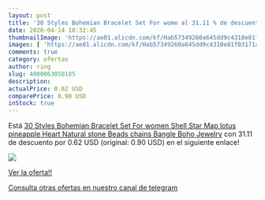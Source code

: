 ```yaml
---
layout: post
title: '30 Styles Bohemian Bracelet Set For wome al 31.11 % de descuento'
date: 2020-04-14 18:32:45
thumbnailImage: 'https://ae01.alicdn.com/kf/Hab57349260a645dd9c4310e81f03171as/30-Styles-Bohemian-Bracelet-Set-For-women-Shell-Star-Map-lotus-pineapple-Heart-Natural-stone-Beads.jpg_350x350._SL200_.jpg'
images: [ 'https://ae01.alicdn.com/kf/Hab57349260a645dd9c4310e81f03171as/30-Styles-Bohemian-Bracelet-Set-For-women-Shell-Star-Map-lotus-pineapple-Heart-Natural-stone-Beads.jpg_350x350._SL200_.jpg' ]
comments: true
category: ofertas
author: ring
slug: 4000063050185
description:
actualPrice: 0.62 USD
comparePrice: 0.90 USD
inStock: true
---
```


Está [30 Styles Bohemian Bracelet Set For women Shell Star Map lotus pineapple Heart Natural stone Beads chains Bangle Boho Jewelry](https://www.amazon.com/dp/4000063050185/?tag=redken08-20) con 31.11 de descuento por 0.62 USD (original: 0.90 USD) en el siguiente enlace!

[![](https://ae01.alicdn.com/kf/Hab57349260a645dd9c4310e81f03171as/30-Styles-Bohemian-Bracelet-Set-For-women-Shell-Star-Map-lotus-pineapple-Heart-Natural-stone-Beads.jpg_350x350._SL200_.jpg)](https://www.amazon.com/dp/4000063050185/?tag=redken08-20)

[Ver la oferta!!](https://www.amazon.com/dp/4000063050185/?tag=redken08-20)

[Consulta otras ofertas en nuestro canal de telegram](https://t.me/s/ofertas25)
